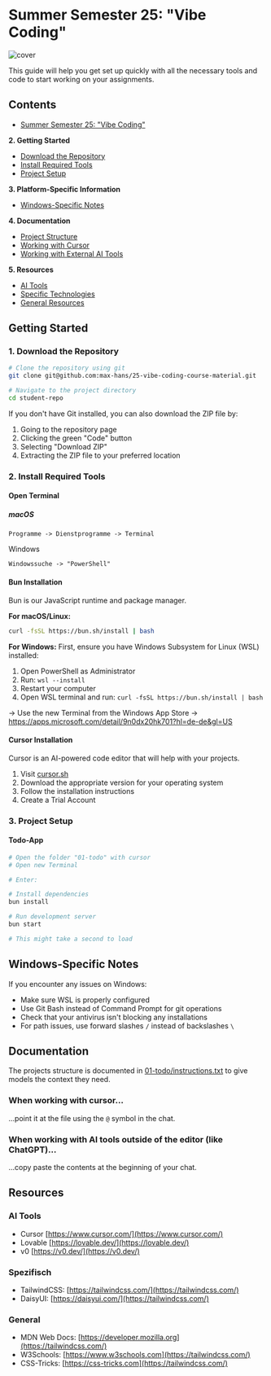 # Summer Semester 25: "Vibe Coding"

![cover](/assets/cover.png)

This guide will help you get set up quickly with all the necessary tools and code to start working on your assignments.

## Contents

- [Summer Semester 25: "Vibe Coding"](#summer-semester-25-vibe-coding)

**2. Getting Started**

- [Download the Repository](#1-download-the-repository)
- [Install Required Tools](#2-install-required-tools)
- [Project Setup](#3-project-setup)

**3. Platform-Specific Information**

- [Windows-Specific Notes](#windows-specific-notes)

**4. Documentation**

- [Project Structure](#documentation)
- [Working with Cursor](#when-working-with-cursor)
- [Working with External AI Tools](#when-working-with-ai-tools-outside-of-the-editor-like-chatgpt)

**5. Resources**

- [AI Tools](#ai-tools)
- [Specific Technologies](#spezifisch)
- [General Resources](#general)

## Getting Started

### 1. Download the Repository

```bash
# Clone the repository using git
git clone git@github.com:max-hans/25-vibe-coding-course-material.git

# Navigate to the project directory
cd student-repo
```

If you don't have Git installed, you can also download the ZIP file by:

1. Going to the repository page
2. Clicking the green "Code" button
3. Selecting "Download ZIP"
4. Extracting the ZIP file to your preferred location

### 2. Install Required Tools

#### Open Terminal

##### macOS

```
Programme -> Dienstprogramme -> Terminal
```

Windows

```
Windowssuche -> "PowerShell"
```

#### Bun Installation

Bun is our JavaScript runtime and package manager.

**For macOS/Linux:**

```bash
curl -fsSL https://bun.sh/install | bash
```

**For Windows:**
First, ensure you have Windows Subsystem for Linux (WSL) installed:

1. Open PowerShell as Administrator
2. Run: `wsl --install`
3. Restart your computer
4. Open WSL terminal and run: `curl -fsSL https://bun.sh/install | bash`

->  Use the new Terminal from the Windows App Store -> https://apps.microsoft.com/detail/9n0dx20hk701?hl=de-de&gl=US

#### Cursor Installation

Cursor is an AI-powered code editor that will help with your projects.

1. Visit [cursor.sh](https://cursor.sh)
2. Download the appropriate version for your operating system
3. Follow the installation instructions
4. Create a Trial Account

### 3. Project Setup

#### Todo-App

```bash
# Open the folder "01-todo" with cursor
# Open new Terminal

# Enter:

# Install dependencies
bun install

# Run development server
bun start

# This might take a second to load
```

## Windows-Specific Notes

If you encounter any issues on Windows:

- Make sure WSL is properly configured
- Use Git Bash instead of Command Prompt for git operations
- Check that your antivirus isn't blocking any installations
- For path issues, use forward slashes `/` instead of backslashes `\`

## Documentation

The projects structure is documented in [01-todo/instructions.txt](01-todo/instructions.txt) to give models the context they need.

### When working with cursor…

…point it at the file using the `@` symbol in the chat.

### When working with AI tools outside of the editor (like ChatGPT)…

…copy paste the contents at the beginning of your chat.

## Resources

### AI Tools

- Cursor [https://www.cursor.com/](https://www.cursor.com/)
- Lovable [https://lovable.dev/](https://lovable.dev/)
- v0 [https://v0.dev/](https://v0.dev/)

### Spezifisch

- TailwindCSS: [https://tailwindcss.com/](https://tailwindcss.com/)
- DaisyUI: [https://daisyui.com/](https://tailwindcss.com/)

### General

- MDN Web Docs: [https://developer.mozilla.org](https://tailwindcss.com/)
- W3Schools: [https://www.w3schools.com](https://tailwindcss.com/)
- CSS-Tricks: [https://css-tricks.com](https://tailwindcss.com/)

